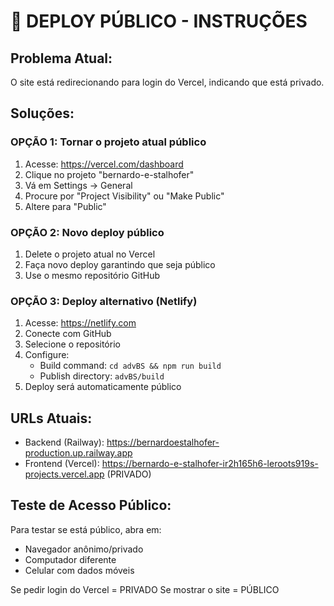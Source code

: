 # 🚀 DEPLOY PÚBLICO - INSTRUÇÕES

## Problema Atual:
O site está redirecionando para login do Vercel, indicando que está privado.

## Soluções:

### OPÇÃO 1: Tornar o projeto atual público
1. Acesse: https://vercel.com/dashboard
2. Clique no projeto "bernardo-e-stalhofer"
3. Vá em Settings → General
4. Procure por "Project Visibility" ou "Make Public"
5. Altere para "Public"

### OPÇÃO 2: Novo deploy público
1. Delete o projeto atual no Vercel
2. Faça novo deploy garantindo que seja público
3. Use o mesmo repositório GitHub

### OPÇÃO 3: Deploy alternativo (Netlify)
1. Acesse: https://netlify.com
2. Conecte com GitHub
3. Selecione o repositório
4. Configure:
   - Build command: `cd advBS && npm run build`
   - Publish directory: `advBS/build`
5. Deploy será automaticamente público

## URLs Atuais:
- Backend (Railway): https://bernardoestalhofer-production.up.railway.app
- Frontend (Vercel): https://bernardo-e-stalhofer-ir2h165h6-leroots919s-projects.vercel.app (PRIVADO)

## Teste de Acesso Público:
Para testar se está público, abra em:
- Navegador anônimo/privado
- Computador diferente
- Celular com dados móveis

Se pedir login do Vercel = PRIVADO
Se mostrar o site = PÚBLICO
